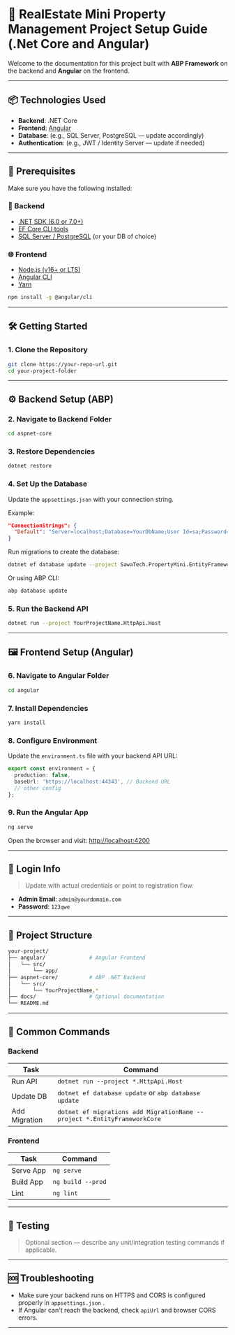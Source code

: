 # 🧩 RealEstate Mini Property Management Project Setup Guide (.Net Core and Angular)

Welcome to the documentation for this project built with **ABP Framework** on the backend and **Angular** on the frontend.

---

## 📦 Technologies Used

* **Backend**: .NET Core
* **Frontend**: [Angular](https://angular.io)
* **Database**: (e.g., SQL Server, PostgreSQL — update accordingly)
* **Authentication**: (e.g., JWT / Identity Server — update if needed)

---

## 🚀 Prerequisites

Make sure you have the following installed:

### 🔧 Backend

* [.NET SDK (6.0 or 7.0+)](https://dotnet.microsoft.com/download)
* [EF Core CLI tools](https://learn.microsoft.com/en-us/ef/core/cli/dotnet)
* [SQL Server / PostgreSQL](https://www.postgresql.org/) (or your DB of choice)

### 🌐 Frontend

* [Node.js (v16+ or LTS)](https://nodejs.org/)
* [Angular CLI](https://angular.io/cli)
* [Yarn ](https://yarn.io/cli)

```bash
npm install -g @angular/cli
```

---

## 🛠️ Getting Started

### 1. Clone the Repository

```bash
git clone https://your-repo-url.git
cd your-project-folder
```

---

## ⚙️ Backend Setup (ABP)

### 2. Navigate to Backend Folder

```bash
cd aspnet-core
```

### 3. Restore Dependencies

```bash
dotnet restore
```

### 4. Set Up the Database

Update the `appsettings.json` with your connection string.

Example:

```json
"ConnectionStrings": {
  "Default": "Server=localhost;Database=YourDbName;User Id=sa;Password=your_password;"
}
```

Run migrations to create the database:

```bash
dotnet ef database update --project SawaTech.PropertyMini.EntityFrameworkCore
```

Or using ABP CLI:

```bash
abp database update
```

### 5. Run the Backend API

```bash
dotnet run --project YourProjectName.HttpApi.Host
```

---

## 🖼️ Frontend Setup (Angular)

### 6. Navigate to Angular Folder

```bash
cd angular
```

### 7. Install Dependencies

```bash
yarn install
```

### 8. Configure Environment

Update the `environment.ts` file with your backend API URL:

```ts
export const environment = {
  production: false,
  baseUrl: 'https://localhost:44343', // Backend URL
  // other config
};
```

### 9. Run the Angular App

```bash
ng serve
```

Open the browser and visit: [http://localhost:4200](http://localhost:4200)

---

## 🔐 Login Info

> Update with actual credentials or point to registration flow.

* **Admin Email**: `admin@yourdomain.com`
* **Password**: `123qwe`

---

## 📁 Project Structure

```bash
your-project/
├── angular/              # Angular Frontend
│   └── src/
│       └── app/
├── aspnet-core/          # ABP .NET Backend
│   └── src/
│       └── YourProjectName.*
├── docs/                 # Optional documentation
└── README.md
```

---

## 💬 Common Commands

### Backend

| Task          | Command                                                                  |
| ------------- | ------------------------------------------------------------------------ |
| Run API       | `dotnet run --project *.HttpApi.Host`                                    |
| Update DB     | `dotnet ef database update` or `abp database update`                     |
| Add Migration | `dotnet ef migrations add MigrationName --project *.EntityFrameworkCore` |

### Frontend

| Task      | Command           |
| --------- | ----------------- |
| Serve App | `ng serve`        |
| Build App | `ng build --prod` |
| Lint      | `ng lint`         |

---

## 🧪 Testing

> Optional section — describe any unit/integration testing commands if applicable.

---

## 🆘 Troubleshooting

* Make sure your backend runs on HTTPS and CORS is configured properly in `appsettings.json` .
* If Angular can't reach the backend, check `apiUrl` and browser CORS errors.

---
<!-- 
## 👥 Contributing

> Provide instructions for team members if necessary

```bash
git checkout -b feature/your-feature-name
``` -->
